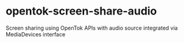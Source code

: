 # opentok-screen-share-audio
Screen sharing using OpenTok APIs with audio source integrated via MediaDevices interface
